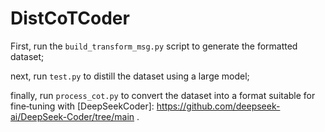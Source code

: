 # DistCoTCoder
First, run the `build_transform_msg.py` script to generate the formatted dataset; 

next, run `test.py` to distill the dataset using a large model; 

finally, run `process_cot.py` to convert the dataset into a format suitable for fine‑tuning with 
[DeepSeekCoder]: https://github.com/deepseek-ai/DeepSeek-Coder/tree/main
.


